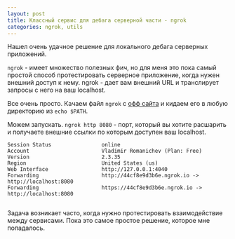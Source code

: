 ```yaml
---
layout: post
title: Классный сервис для дебага серверной части - ngrok
categories: ngrok, utils
---
```


Нашел очень удачное решение для локального дебага серверных приложений.

`ngrok` - имеет множество полезных фич, но для меня это пока самый простой способ протестировать серверное приложение, когда нужен внешний доступ к нему.
ngrok - дает вам внешний URL и транслирует запросы с него на ваш localhost.

Все очень просто. Качаем файл `ngrok` с [офф сайта](https://ngrok.com/download) и кидаем его в любую директорию из `echo $PATH`.

Можем запускать. `ngrok http 8080` - порт, который вы хотите расшарить и получаете внешние ссылки по которым доступен ваш localhost.

```shell
Session Status                online                                                                             
Account                       Vladimir Romanichev (Plan: Free)                                                   
Version                       2.3.35                                                                             
Region                        United States (us)                                                                 
Web Interface                 http://127.0.0.1:4040                                                              
Forwarding                    http://44cf8e9d3b6e.ngrok.io -> http://localhost:8080                              
Forwarding                    https://44cf8e9d3b6e.ngrok.io -> http://localhost:8080   
                                                                    
```

Задача возникает часто, когда нужно протестировать взаимодействие между сервисами. Пока это самое простое решение, которое мне попадалось. 

